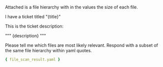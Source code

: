 Attached is a file hierarchy with in the values the size of each file.

I have a ticket titled "{title}"

This is the ticket description:

"""
{description}
"""

Please tell me which files are most likely relevant. Respond with a subset of the same file hierarchy within yaml quotes.

```yaml
{ file_scan_result.yaml }
```
